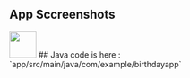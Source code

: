 
## App Sccreenshots




<img src="[https://github.com/favicon.ico](https://github.com/BoiAkay/welcome_android_app/assets/82391654/7f6784eb-e922-46f8-a37f-20ab8f7fb7f9)" width="48">
## Java code is here : `app/src/main/java/com/example/birthdayapp`
